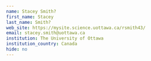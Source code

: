 ```yaml
---
name: Stacey Smith?
first_name: Stacey
last_name: Smith?
web_site: https://mysite.science.uottawa.ca/rsmith43/
email: stacey.smith@uottawa.ca
institution: The University of Ottawa
institution_country: Canada
hide: no
---
```


